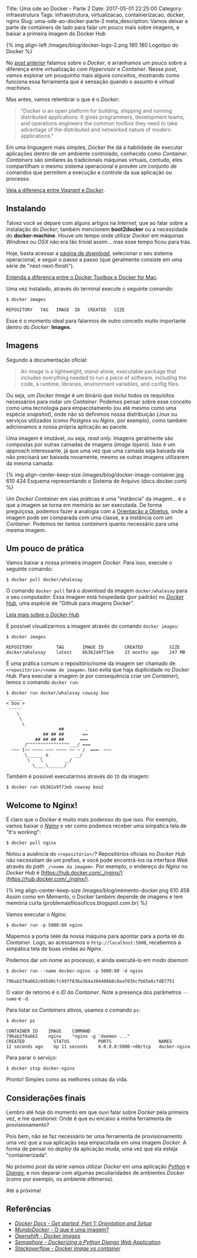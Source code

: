 Title: Uma ode ao Docker - Parte 2
Date: 2017-05-01 22:25:00
Category: infraestrutura
Tags: infraestrutura, virtualizacao, containerizacao, docker, nginx
Slug: uma-ode-ao-docker-parte-2
meta_description: Vamos deixar a parte de containers de lado para falar um pouco mais sobre imagens, e baixar a primeira imagem do Docker Hub

{% img align-left /images/blog/docker-logo-2.png 180 180 Logotipo do Docker %}

No [*post* anterior]({filename}uma-ode-ao-docker.md "Uma ode ao Docker - Parte 1")
falamos sobre o *Docker*, e arranhamos um pouco sobre a diferença entre
virtualização com *Hypervisor* e *Container*. Nesse *post*,
vamos explorar um pouquinho mais alguns conceitos, mostrando como funciona essa
ferramenta que é sensação quando o assunto é *virtual machines*.

<!-- PELICAN_END_SUMMARY -->

Mas antes, vamos relembrar o que é o *Docker*:

> "Docker is an open platform for building, shipping and running distributed
> applications. It gives programmers, development teams, and operations engineers
> the common toolbox they need to take advantage of the distributed and networked
> nature of modern applications."

Em uma linguagem mais simples, *Docker* lhe dá a habilidade de executar
aplicações dentro de um ambiente controlado, conhecido como *Container*.
*Containers* são similares às tradicionais máquinas virtuais, contudo, eles
compartilham o mesmo sistema operacional e provém um conjunto de comandos
que permitem a execução e controle da sua aplicação ou processo.

[Veja a diferença entre *Vagrant* e *Docker*](https://www.youtube.com/watch?v=pGYAg7TMmp0 "Docker Tutorial - What is Docker & Docker Containers, Images, etc?").


## Instalando

Talvez você se depare com alguns artigos na *Internet*, que ao falar sobre a
instalação do *Docker*, também mencionem **boot2docker** ou a necessidade do
**docker-machine**. Houve um tempo onde utilizar *Docker* em máquinas
*Windows* ou *OSX* não era tão trivial assim... mas esse tempo ficou para trás.

Hoje, basta acessar a [página de *download*](https://www.docker.com/community-edition#/download "Baixe o Docker Community Edition"),
selecionar o seu sistema operacional, e seguir o passo a passo
(que geralmente consiste em uma série de "next-next-finish").

[Entenda a diferença entre o Docker Toolbox e Docker for Mac](https://docs.docker.com/docker-for-mac/docker-toolbox/ "Docker for Mac vs. Docker Toolbox").

Uma vez instalado, através do terminal execute o seguinte comando:

```
$ docker images

REPOSITORY   TAG   IMAGE  ID   CREATED   SIZE
```

Esse é o momento ideal para falarmos de outro conceito muito importante dentro
do *Docker*: **Images**.

## Imagens

Segundo a documentação oficial:

> An image is a lightweight, stand-alone, executable package that includes
> everything needed to run a piece of software, including the code, a runtime,
> libraries, environment variables, and config files.

Ou seja, um *Docker Image* é um binário que inclui todos os requisitos
necessários para rodar um *Container*. Podemos pensar sobre esse
conceito como uma tecnologia para empacotamento (ou até mesmo como uma espécie *snapshot*),
onde não só definimos nossa distribuição *Linux* ou serviços utilizados
(como *Postgres* ou *Nginx*, por exemplo), como também adicionamos a nossa própria aplicação
ao pacote.

Uma imagem é imutável, ou seja, *read only*. Imagens
geralmente são compostas por outras camadas de imagens (*image layers*). Isso é um
*approach* interessante, já que uma vez que uma camada seja baixada ela não precisará ser
baixada novamente, mesmo se outras imagens utilizarem da mesma camada:

{% img align-center-keep-size /images/blog/docker-image-container.jpg 610 424 Esquema representando o Sistema de Arquivo (docs.docker.com) %}

Um *Docker Container* em vias práticas é uma "instância" da imagem... é o que a imagem se torna em memória
ao ser executada. De forma preguiçosa, podemos fazer a analogia com a [Orientação a Objetos]({tag}oop "Leia mais sobre OOP"),
onde a imagem pode ser comparada com uma classe, e a instância com um *Container*. Podemos ter
tantos *containers* quanto necessário para uma mesma imagem.


## Um pouco de prática

Vamos baixar a nossa primeira imagem *Docker*. Para isso, execute o seguinte comando:

```
$ docker pull docker/whalesay
```

O comando `docker pull` fará o *download* da imagem `docker/whalesay`
para o seu computador. Essa imagem está hospedada (por padrão) no [*Docker Hub*](https://hub.docker.com/r/docker/whalesay/),
uma espécie de "Github para imagens Docker".

[Leia mais sobre o *Docker Hub*](https://hub.docker.com/ "Docker Hub").

É possível visualizarmos a imagem através do comando `docker images`:

```
$ docker images

REPOSITORY         TAG       IMAGE ID        CREATED          SIZE
docker/whalesay    latest    6b362a9f73eb    23 months ago    247 MB
```

É uma prática comum o repositório/nome da imagem ser chamado de
`<repositório>/<nome de imagem>`. Isso evita que haja duplicidade no *Docker Hub*. Para
executar a imagem (e por consequência criar um *Container*), temos o comando `docker run`:

```
$ docker run docker/whalesay cowsay boo
 _____
< boo >
 -----
    \
     \
      \
                    ##        .
              ## ## ##       ==
           ## ## ## ##      ===
       /""""""""""""""""___/ ===
  ~~~ {~~ ~~~~ ~~~ ~~~~ ~~ ~ /  ===- ~~~
       \______ o          __/
        \    \        __/
          \____\______/
```

Também é possível executarmos através do `ID` da imagem:

```
$ docker run 6b362a9f73eb cowsay boo2
```

## Welcome to Nginx!

É claro que o *Docker*  é muito mais poderoso do que isso. Por exemplo, vamos baixar o
[*Nginx*]({tag}nginx "Leia mais sobre o Nginx") e ver como podemos receber uma simpática tela de "It's working":

```
$ docker pull nginx
```

Notou a ausência do `<repositório>/`? Repositórios oficiais no *Docker Hub* não necessitam
de um prefixo, e você pode encontrá-los na interface *Web* através do *path* `_/<nome da imagem>`.
Por exemplo, o endereço do *Nginx* no *Docker Hub* é [https://hub.docker.com/_/nginx/](https://hub.docker.com/_/nginx/).

{% img align-center-keep-size /images/blog/memento-docker.png 610 458 Assim como em Memento, o Docker também depende de imagens e tem memória curta (problemasfilosoficos.blogspot.com.br) %}

Vamos executar o *Nginx*:

```
$ docker run -p 5000:80 nginx
```

Mapemos a porta `5000` da nossa máquina para apontar para a porta `80` do *Container*. Logo, ao acessarmos
o `http://localhost:5000`, recebemos a simpática tela de boas vindas ao *Nginx*.

Podemos dar um nome ao processo, e ainda executá-lo em modo *daemon*:

```
$ docker run --name docker-nginx -p 5000:80 -d nginx

796ab2f0a662c045d0cfc99ff836a364a384406b8c6eaf03bcfb65e6cfd87751
```

O valor de retorno é o *ID* do *Container*. Note a presença dos parâmetros `--name` e `-d`.

Para listar os *Containers* ativos, usamos o comando `ps`:

```
$ docker ps

CONTAINER ID    IMAGE    COMMAND
796ab2f0a662    nginx    "nginx -g 'daemon ..."
CREATED           STATUS           PORTS                  NAMES
12 seconds ago    Up 11 seconds    0.0.0.0:5000->80/tcp   docker-nginx
```

Para parar o serviço:

```
$ docker stop docker-nginx
```

Pronto! Simples como as melhores coisas da vida.

## Considerações finais

Lembro até hoje do momento em que ouvi falar sobre *Docker* pela primeira vez,
e me questionei: Onde é que eu encaixo a minha ferramenta de provisionamento?

Pois bem, não se faz necessário ter uma ferramenta de provisionamento uma vez que a sua
aplicação seja empacotada em uma imagem *Docker*. A forma de pensar no *deploy* da
aplicação muda, uma vez que ela esteja "containerizada".

No próximo *post* da série vamos utilizar *Docker* em uma aplicação [*Python*]({tag}python "Leia mais sobre Python")
e [*Django*]({tag}django "Leia mais sobre Django"), e nos deparar com
algumas peculiaridades de ambientes *Docker* (como por exemplo, os ambiente efêmeros).

Até a próxima!

## Referências

- [*Docker Docs* - *Get started, Part 1: Orientation and Setup*](https://docs.docker.com/get-started/)
- [*MundoDocker* - O que é uma imagem?](http://www.mundodocker.com.br/o-que-e-uma-imagem/)
- [*Openshift* - *Docker images*](https://docs.openshift.com/enterprise/3.0/architecture/core_concepts/containers_and_images.html#docker-images)
- [*Semaphore* - *Dockerizing a Python Django Web Application*](https://semaphoreci.com/community/tutorials/dockerizing-a-python-django-web-application)
- [*Stackoverflow* - *Docker image vs container*](http://stackoverflow.com/questions/23735149/docker-image-vs-container)
